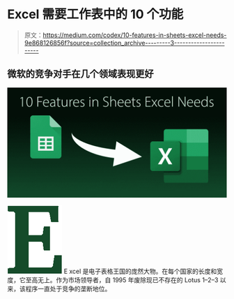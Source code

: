 # Excel 需要工作表中的 10 个功能

> 原文：<https://medium.com/codex/10-features-in-sheets-excel-needs-9e868126856f?source=collection_archive---------3----------------------->

## 微软的竞争对手在几个领域表现更好

![](img/b48d10015d6f1ba077c9b84ae9284de0.png)

![E](img/0d26f7a5d0c8237f796d4f7d3074a0c1.png)  E   xcel 是电子表格王国的庞然大物。在每个国家的长度和宽度，它至高无上。作为市场领导者，自 1995 年废除现已不存在的 Lotus 1–2–3 以来，该程序一直处于竞争的垄断地位。